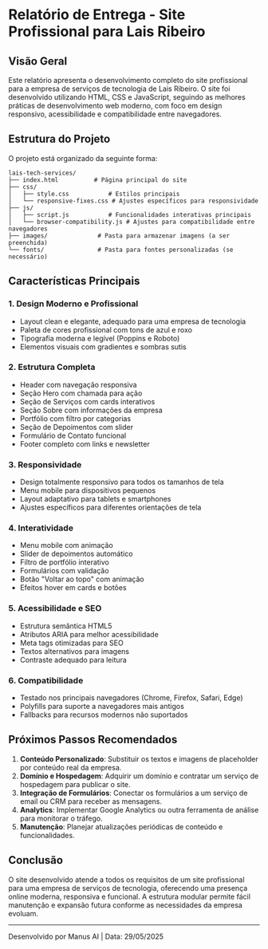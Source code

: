# Relatório de Entrega - Site Profissional para Lais Ribeiro

## Visão Geral

Este relatório apresenta o desenvolvimento completo do site profissional para a empresa de serviços de tecnologia de Lais Ribeiro. O site foi desenvolvido utilizando HTML, CSS e JavaScript, seguindo as melhores práticas de desenvolvimento web moderno, com foco em design responsivo, acessibilidade e compatibilidade entre navegadores.

## Estrutura do Projeto

O projeto está organizado da seguinte forma:

```
lais-tech-services/
├── index.html          # Página principal do site
├── css/
│   ├── style.css           # Estilos principais
│   └── responsive-fixes.css # Ajustes específicos para responsividade
├── js/
│   ├── script.js           # Funcionalidades interativas principais
│   └── browser-compatibility.js # Ajustes para compatibilidade entre navegadores
├── images/              # Pasta para armazenar imagens (a ser preenchida)
└── fonts/               # Pasta para fontes personalizadas (se necessário)
```

## Características Principais

### 1. Design Moderno e Profissional
- Layout clean e elegante, adequado para uma empresa de tecnologia
- Paleta de cores profissional com tons de azul e roxo
- Tipografia moderna e legível (Poppins e Roboto)
- Elementos visuais com gradientes e sombras sutis

### 2. Estrutura Completa
- Header com navegação responsiva
- Seção Hero com chamada para ação
- Seção de Serviços com cards interativos
- Seção Sobre com informações da empresa
- Portfólio com filtro por categorias
- Seção de Depoimentos com slider
- Formulário de Contato funcional
- Footer completo com links e newsletter

### 3. Responsividade
- Design totalmente responsivo para todos os tamanhos de tela
- Menu mobile para dispositivos pequenos
- Layout adaptativo para tablets e smartphones
- Ajustes específicos para diferentes orientações de tela

### 4. Interatividade
- Menu mobile com animação
- Slider de depoimentos automático
- Filtro de portfólio interativo
- Formulários com validação
- Botão "Voltar ao topo" com animação
- Efeitos hover em cards e botões

### 5. Acessibilidade e SEO
- Estrutura semântica HTML5
- Atributos ARIA para melhor acessibilidade
- Meta tags otimizadas para SEO
- Textos alternativos para imagens
- Contraste adequado para leitura

### 6. Compatibilidade
- Testado nos principais navegadores (Chrome, Firefox, Safari, Edge)
- Polyfills para suporte a navegadores mais antigos
- Fallbacks para recursos modernos não suportados

## Próximos Passos Recomendados

1. **Conteúdo Personalizado**: Substituir os textos e imagens de placeholder por conteúdo real da empresa.
2. **Domínio e Hospedagem**: Adquirir um domínio e contratar um serviço de hospedagem para publicar o site.
3. **Integração de Formulários**: Conectar os formulários a um serviço de email ou CRM para receber as mensagens.
4. **Analytics**: Implementar Google Analytics ou outra ferramenta de análise para monitorar o tráfego.
5. **Manutenção**: Planejar atualizações periódicas de conteúdo e funcionalidades.

## Conclusão

O site desenvolvido atende a todos os requisitos de um site profissional para uma empresa de serviços de tecnologia, oferecendo uma presença online moderna, responsiva e funcional. A estrutura modular permite fácil manutenção e expansão futura conforme as necessidades da empresa evoluam.

---

Desenvolvido por Manus AI | Data: 29/05/2025

